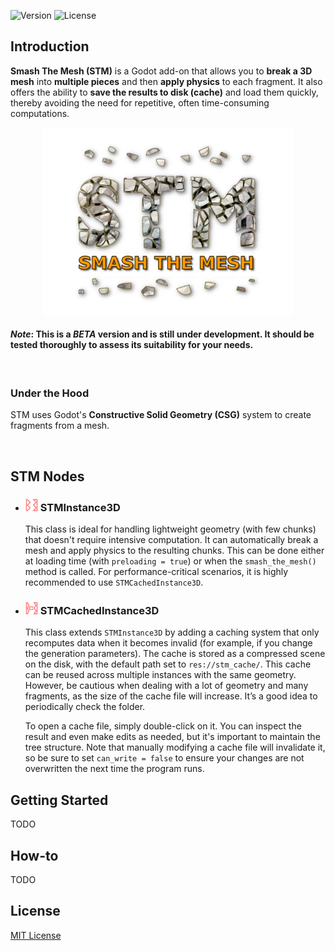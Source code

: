 ![Version](https://img.shields.io/badge/Godot-v4.3-informational) ![License](https://img.shields.io/github/license/cloudofoz/godot-smashthemesh)

## Introduction

**Smash The Mesh (STM)** is a Godot add-on that allows you to **break a 3D mesh** into **multiple pieces** and then **apply physics** to each fragment. It also offers the ability to **save the results to disk (cache)** and load them quickly, thereby avoiding the need for repetitive, often time-consuming computations.

<p align="center"> 
  <img src="media/stm_title.png" width="400"/>   
</p>

#### *Note*: This is a *BETA* version and is still under development. It should be tested thoroughly to assess its suitability for your needs.

<br>

### Under the Hood

STM uses Godot's **Constructive Solid Geometry (CSG)** system to create fragments from a mesh.

<br>

## STM Nodes

- <h3> <img src="addons/smash_the_mesh/stm_icon.svg" width="20"/> STMInstance3D</h3>

  This class is ideal for handling lightweight geometry (with few chunks) that doesn't require intensive computation. It can automatically break a mesh and apply physics to the resulting chunks. This can be done either at loading time (with `preloading = true`) or when the `smash_the_mesh()` method is called. For performance-critical scenarios, it is highly recommended to use `STMCachedInstance3D`.

- <h3> <img src="addons/smash_the_mesh/stm_cached_icon.svg" width="20"/> STMCachedInstance3D</h3>

  This class extends `STMInstance3D` by adding a caching system that only recomputes data when it becomes invalid (for example, if you change the generation parameters). The cache is stored as a compressed scene on the disk, with the default path set to `res://stm_cache/`. This cache can be reused across multiple instances with the same geometry. However, be cautious when dealing with a lot of geometry and many fragments, as the size of the cache file will increase. It’s a good idea to periodically check the folder.

  To open a cache file, simply double-click on it. You can inspect the result and even make edits as needed, but it's important to maintain the tree structure. Note that manually modifying a cache file will invalidate it, so be sure to set `can_write = false` to ensure your changes are not overwritten the next time the program runs.

## Getting Started

TODO

## How-to

TODO

## License

[MIT License](/LICENSE.md)
